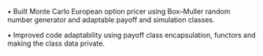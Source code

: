 • Built Monte Carlo European option pricer using Box–Muller random number generator and adaptable payoff and simulation classes.

• Improved code adaptability using payoff class encapsulation, functors and making the class data private.
